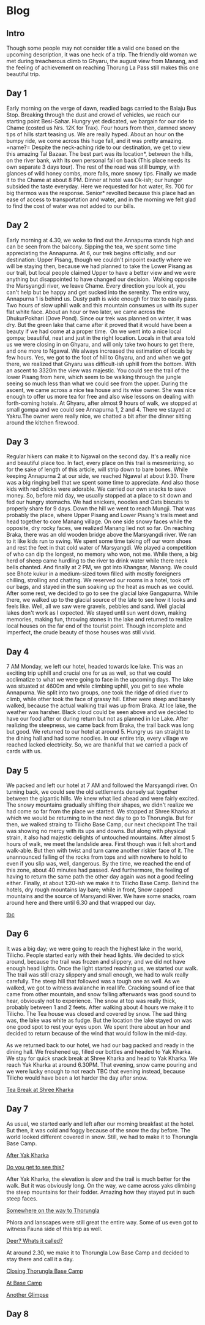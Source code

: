 # Blog

## Intro

Though some people may not consider title a valid one based on the upcoming description, it was one heck of a trip. The friendly old woman we met during treacherous climb to Ghyaru, the august view from Manang, and the feeling of achievement on reaching Thorung La Pass still makes this one beautiful trip.

## Day 1

Early morning on the verge of dawn, readied bags carried to the Balaju Bus Stop. Breaking through the dust and crowd of vehicles, we reach our starting point Besi-Sahar. Hungry yet dedicated, we bargain for our ride to Chame (costed us Nrs. 12K for Trax). Four hours from then, damned snowy tips of hills start teasing us. We are really hyped. About an hour on the bumpy ride, we come across this huge fall, and it was pretty amazing. =name?= Despite the neck-aching ride to our destination, we get to view this amazing Tal Bazaar. The best part was its location*, between the hills, on the river bank, with its own personal fall on back (This place needs its own separate 3 days tour). The rest of the road was still bumpy, with glances of wild honey combs, more falls, more snowy tips. Finally we made it to the Chame at about 8 PM. Dinner at hotel was Ok-ish; our hunger subsided the taste everyday. Here we requested for hot water, Rs. 700 for big thermos was the response. Senior* revolted because this place had an ease of access to transportation and water, and in the morning we felt glad to find the cost of water was not added to our bills.

## Day 2

Early morning at 4.30, we woke to find out the Annapurna stands high and can be seen from the balcony. Sipping the tea, we spent some time appreciating the Annapurna.
At 6, our trek begins officially, and our destination: Upper Pisang, though we couldn't pinpoint exactly where we will be staying then, because we had planned to take the Lower Pisang as our trail, but local people claimed Upper to have a better view and we were anything but disappointed to have changed our decision. 
Walking opposite the Marsyangdi river, we leave Chame. Every direction you look at, you can't help but be happy and get sucked into the serenity. The entire way, Annapurna 1 is behind us. Dusty path is wide enough for trax to easily pass.
Two hours of slow uphill walk and this mountain consumes us with its super flat white face. About an hour or two later, we came across the DhukurPokhari (Dove Pond). Since our trek was planned on winter, it was dry. But the green lake that came after it proved that it would have been a beauty if we had come at a proper time. 
On we went into a nice local gompa; beautiful, neat and just in the right location. Locals in that area told us we were closing in on Ghyaru, and will only take two hours to get there, and one more to Ngawal. We always increased the estimation of locals by few hours. Yes, we got to the foot of hill to Ghyaru, and and when we got there, we realized that Ghyaru was difficult-ish uphill from the bottom.
With an ascent to 3320m the view was majestic. You could see the trail of the lower Pisang from here, which seem to be walking through the jungle seeing so much less than what we could see from the upper. During the ascent, we came across a nice tea house and its wise owner. She was nice enough to offer us more tea for free and also wise lessons on dealing with forth-coming hotels.
At Ghyaru, after almost 9 hours of walk, we stopped at small gompa and we could see Annapurna 1, 2 and 4. There we stayed at Yakru.The owner were really nice, we chatted a bit after the dinner sitting around the kitchen firewood.

## Day 3

Regular hikers can make it to Ngawal on the second day. It's a really nice and beautiful place too. In fact, every place on this trail is mesmerizing, so for the sake of length of this article, will strip down to bare bones.
While keeping Annapurna 2 at our side, we reached Ngawal at about 9.30. There was a big ringing bell that we spent some time to appreciate. And also those kids with red chicks were adorable.
We carried our own snacks to save money. So, before mid day, we usually stopped at a place to sit down and fed our hungry stomachs. We had snickers, noodles and Oats biscuits to properly share for 9 days.
Down the hill we went to reach Mungji. That was probably the place, where Upper Pisang and Lower Pisang's trails meet and head together to core Manang village. On one side snowy faces while the opposite, dry rocky faces, we realized Manang lied not so far.
On reaching Braka, there was an old wooden bridge above the Marsyangdi river. We ran to it like kids run to swing. We spent some time taking off our worn shoes and rest the feet in that cold water of Marsyangdi. We played a competition of who can dip the longest, no memory who won, not me. While there, a big herd of sheep came hurdling to the river to drink water while there neck bells chanted. And finally at 2 PM, we got into Khangsar, Manang. We could see Bhote kukur in a medium-sized town filled with mostly foreigners chilling, strolling and chatting. We reserved our rooms in a hotel, took off our bags, and stayed in the sun soaking up the heat as much as we could. After some rest, we decided to go to see the glacial lake Gangapurna.
While there, we walked up to the glacial source of the late to see how it looks and feels like. Well, all we saw were gravels, pebbles and sand. Well glacial lakes don't work as I expected. We stayed until sun went down, making memories, making fun, throwing stones in the lake and returned to realize local houses on the far end of the tourist point. Though incomplete and imperfect, the crude beauty of those houses was still vivid.

## Day 4

7 AM Monday, we left our hotel, headed towards Ice lake. This was an exciting trip uphill and crucial one for us as well, so that we could acclimatize to what we were going to face in the upcoming days. The lake was situated at 4600m and while climbing uphill, you get to see whole Annapurna. We split into two groups, one took the ridge of dried river to climb, while other took the face of grassy hill. Either were steep and barely walked, because the actual walking trail was up from Braka.
At Ice lake, the weather was harsher. Black cloud could be seen above and we decided to have our food after or during return but not as planned in Ice Lake. After realizing the steepness, we came back from Braka, the trail back was long but good.
We returned to our hotel at around 5. Hungry us ran straight to the dining hall and had some noodles. In our entire trip, every village we reached lacked electricity. So, we are thankful that we carried a pack of cards with us.

## Day 5

We packed and left our hotel at 7 AM and followed the Marsyangdi river. On turning back, we could see the old settlements densely sat together between the gigantic hills.
We knew what lied ahead and were fairly excited. The snowy mountains gradually shifting their shapes, we didn't realize we had come so far from the place we started.
We stopped at Shree Kharka at which we would be returning to in the next day to go to Thorungla. But for then, we walked straing to Tilicho Base Camp, our next checkpoint
The trail was showing no mercy with its ups and downs. But along with physical strain, it also had majestic delights of untouched mountains.
After almost 5 hours of walk, we meet the landslide area. First though was it felt short and walk-able. But then with twist and turn came another riskier face of it. The unannounced falling of the rocks from tops and with nowhere to hold to even if you slip was, well, dangerous. By the time, we reached the end of this zone, about 40 minutes had passed. And furthermore, the feeling of having to return the same path the other day again was not a good feeling either.
Finally, at about 1:20-ish we make it to Tilicho Base Camp. Behind the hotels, dry rough mountains lay bare; while in front, Snow capped mountains and the source of Marsyandi River. We have some snacks, roam around here and there until 6.30 and that wrapped our day.

[tbc](https://lh3.googleusercontent.com/Xtz2KTw7eoplsLnyeER-6bjwVDr_74Y5Jvf0Ywl4Vi12hQGvLrTMM83rgA-dJqW4SZ8xqIZ_kmHw9W_MmCFJtsfdMSj9scsn2ucpaK48_T9D6zv9W-FWBl2Mn0dOovGEmt7nspznNt1MyizGLaXMaJybowKFjiktNeO8nV5uvlX7jPrKe6foKybTdDW4UYrV2gwvP2RGcIOnUXKDwO8uNudvhEhNdfLwVBKubfrZuxExHzYb1aShN2wySYLPk14FJL0f_ZC6d9rUSTXv0tWN4Yl7GEFTS6ZqBOAS7-WxJn4ia_zGqNTBOqq5hLmnHhUoXguDa4asjhaBhT-kkDjpOIciGF1_T2bBTjDCBNk6xjxrD36vbaWoXDBtocAaT2StTa4bDJd3zIW7SCVvdvfmWcqPoMLPP7_oJe-4j7jeEURbew5VU5TkZhA-pApMgnmG_XlJ8JEbNQpnOfHvqSGlzuDWsWj4WoV1EnKpWYbaABjcrsTjVjNG3br2rqfSaJNuL7WgUOkXdGDMOEsUfplTjbZCq0DhqgV7xcidXuzUtBE2hVLGMsoN9c51eUsnAimJiC74w4b7TUpNzG031cL5sIDWCES_7LiABBeNiW3su7mQueEnloYCwtnpLzKydQVJOeJjkcDEAFxUz8mbr-Etfg46gDjm6OQxv2nz5hq8H0_ZrQZTnqfq4V-qHlWNlpll4Ue_GoIgqeyTDH9Ekj0k-3v_mg1gHDVlm6jakQ=w863-h647-no)

## Day 6
It was a big day; we were going to reach the highest lake in the world, Tilicho. People started early with their head lights. We decided to stick around, because the trail was frozen and slippery, and we did not have enough head lights. Once the light started reaching us, we started our walk. The trail was still crazy slippery and small enough, we had to walk really carefully. The steep hill that followed was a tough one as well. As we walked, we got to witness avalanche in real life. Cracking sound of ice that came from other mountain, and snow falling afterwards was good sound to hear, obviously not to experience. The snow at top was really thick, probably between 1 and 2 feets. After walking about 4 hours we make it to Tilicho. The Tea house was closed and covered by snow. The sad thing was, the lake was white as fudge. But the location the lake stayed on was one good spot to rest your eyes upon. We spent there about an hour and decided to return because of the wind that would follow in the mid-day.

As we returned back to our hotel, we had our bag packed and ready in the dining hall. We freshened up, filled our bottles and headed to Yak Kharka. We stay for quick snack break at Shree Kharka and head to Yak Kharka. We reach Yak Kharka at around 6.30PM. That evening, snow came pouring and we were lucky enough to not reach TBC that evening instead, because Tilicho would have been a lot harder the day after snow.

[Tea Break at Shree Kharka](https://lh3.googleusercontent.com/56USWcnvsI6nSmNBVeSN2j_y7TQtLCtEhJxK9J78L_fAaf5nqNZVxgspUf2QOVRPSHgyeCCC1Vys6QDbTUxSliAs9kYOffCaFqRSp2xs1HU3wkBnjmkeyfVQke7D8yFvcuRfPeI_fGS7XQBnYljsJiBn_CMDhUS6T_KQTj4NxgHizwmYyaiv4H1tGHZv1F6cX0o0A3PNIRynsccHgxl_N5HSrprLkGkfWk5aDky62N_t19OHrkT9_cX1RX2NuYbu_95ei28X42IYSuXi-Xcgg6YOygVPoQMyNycQqr22pMyqMQE_a1toi24-OAW6DpG6BZiXjp2ONyyHaqjszOHnZTR2nUAWeWpGvB7wvhg-m4IlkhoAxMbD4CMHkR6VPHB6YonWUQfq6NS4M5VrslrFGAwUrUzen0wYcyo-IFxpau6ElANnQiZ8-Kd4v7aw62MYIlfxPXZYDAjHt1KECWKGiipSIZ-xoYo5JzD7Jqe5DEhwI7ctlQ12PXcSEHUhTyjo_aYE8vou7IZ8pgVKP628QovKDemEHO0r967dPquk3_YC4VtvBGZgxLTB-h6YhfSPSUjzVtv6vmvLksbQCHj_4eoTotGgEV_F-stpNR-1xul1JIYcCtuDw_MXd1KFkoYJtmZnR0Fam9HZuYm4qiqLHeqqBAVPYRSIbVVkOH6zbT1q9SKKUt51EWdsq0J-QBNIJm-C0hQEoI6Zlz8yUSUG6PX-eIxm2xw03Th7DQ=w971-h647-no)

## Day 7
As usual, we started early and left after our morning breakfast at the hotel. But then, it was cold and foggy because of the snow the day before. The world looked different covered in snow. Still, we had to make it to Thorungla Base Camp.

[After Yak Kharka](https://lh3.googleusercontent.com/rpbtu8w9PfajfMj55IOlChPIBJwe2RIkTm2XKKX-_I5d2lB1bUKcqzLvdJSDTkDBksxhNqmMnA16qWZnUgKEQVYOkJPeF8Gpe8WhGhfFbQ_0dhESgMWk2baqNELuBmCmovHa5qwTaN1WM1iEsbbh8DXyJsdkL5APwWqVjAS8TkHT898f0DkmwKlSRUKIHoSXd3HJvtzBwv6sZ5pp1kkImBfNvngmYnVn5izyrcJXsddLiD_04vVgrSIRgw0kO4S27mUIAO8-TGLUYeDwx3TUfQvDvMLTXHn5wgdXn8Pjy3AaNdWhSmg75e96QynWAlHoL59647LOuDNkx9OumOZnZajk0gbH4PoRQdhZfp-v7YjmYZ-8TXZ-SBWNkBf9k8Pc6f-wu7s4gjcRTfgLutr28i-qEo7ofsjCwCtEeX7-BHirjmdVn7gNgPsL4JcFFtfzzWRcWeSoGF5Q8LRESWVWA_UujXAdSGFYoRQvRsEqhGe0518rVOf2yYwSHTTmcUW7U4fmvjvHmhYQ8HhknNzjIPOy677BOWXCAccxwEEmhNzYeB1KNh7AG-exoOISIC8FGwn_ep65GdSq03Wq7SXkvPDBbKDoGCucAAUpwNFfKAJZr2_p5vGa_X8YBEJVlzik7EQpcYSW-5p3dWaaFMr0m5DI_LRPEb2d03J96z6iSSAiH1M2IoxIVmsi5cjokVNYMQgL7Ia-MGbJY5_nOvCy-t_mFHm1fYbW32LscQ=w971-h647-no)


[Do you get to see this?](ihttps://lh3.googleusercontent.com/f_JkJVqiLJ15ws8mu6WVlnDZAhxiO1x4Joqadw7X69-MjVm4q9HKFTPKQ9RYnwY_KDSey-dnSqdMn78jCzg57me2bCViAtND9L6wlrgdU1tc6C0WnljOeBwrO6mJxkHCJ4_JeYF75vwQQzFfcKgGK8sjIJ1D5fK-1SBYOHcS0dj0rO9HyB645ngdHCDPn7TaoAd6DX_Rne1zO6JmCY66f-1NGVSiPGKjeE0ONmwIgJ9WPs4PIInTliEXiUv4iIAKfc3bVvXgJSBpvwCHO9qIuX_dLGUiSbUWOAFPgEQBEhZUYeEcZGw6DkxCXjEtdb4yz5pdO5i0Vgt7o0uwl64g64QQrfmC3bVq3o5TV0Mvc-z0_s2SJ8evygZb8U2YB7tz3ClY9eITNJyTNgtNI1pLM2UB_s9YC3qutSoE6gBf-BWntBmdYnPzw4mges91JPQnc_PvfO2wD_9sA4SYY1a17uHoqyz_XkYFbJKA7qKFXaoTGKYhEzbEEWh7Nj_PP7rFY1CnYXgnCABekbAG3jHu4D-2mi4DPuQjUQFASOW9dom_cHfr7iMLaLgp45au55lTHGbpAI0ayauaWSTba-D8TR4gPg7rz1ASjErxtYU_mB16YlaNRwJWOjuRsBPFf-0D1G3kHB-b75wcca5xt5blRLVZ9Fwgw_m-sanUWcD-a4G6gsOF_-ZXVTogG-J9T6TOnYtwSeJYdzzJxT1h3u4cE98AE7XMKF8-9hs6CA=w971-h647-no)

After Yak Kharka, the elevation is slow and the trail is much better for the walk. But it was obviously long. On the way, we came across yaks climbing the steep mountains for their fodder. Amazing how they stayed put in such steep faces.
 
[Somewhere on the way to Thorungla](https://lh3.googleusercontent.com/pidqHMYPS8mgkuczxw5uXqz_naORtzz9tZ4sPKm7gcjtIvmkwVK29_4DMeeA_5KiDG3aQGcVvuxQurOCU8dmVt3Mgy3nHDIhuWLhMgh7avHEdUr1i6a4HycmB55UQ8lKD3VYXhU_a2uq0-RysUN2wRxmmOWrtE4UopWZ6K69ux0Kisy3wWbHGxgPsLp9moLvfwlInrwb7yPXAer_f5f7aH0rin7EaS2KORBQlUgOonH8P4Ko22zUfIAH0sbynw_mdD2mbgxFPNsm_Pj7pyaXwPa8_FF7M6_nYSZRTLKk1UJIJxizxSqpmeVUzxkf-DMorisiKt43XW41jL4noTTZn5cz_-BYdrRSozQY3o9N8i8-liaSSGpSD_csqITQXIcKChrux4PWwAaVyWZV7MFbsxgcsGgW0St5zuzSQbH3ybiZDWe_phBwFQObMdrIdx6w9two5joVcu2A1-DY3Yffa3EAiJ3g0-BAtgH6hnLvqxDjWlt30X3kMyzyYtcddidbT5kuzWkEJy7KErGBzuqN0OfvhHqRi54FjjCwsBBiKYQSnaPka4h7F8wEV-Bv7eaGHdVim3GL4kOOdwyBCaWhmEKLYmHHtxQbSlkOv_5LE8nOzl82-FFRQWVrq0U9o035X2IhzCcGJrxw1XcjCsrhtw185IGpGwQDF9rGcMwzqDV20kxsRoXeVs8nevRLzzZxEJEUvHQ35Wxxo9tlhIa9vZuSeSBDESvtONRJ6Q=w971-h647-no)

Phlora and lanscapes were still great the entire way. Some of us even got to witness Fauna side of this trip as well.

[Deer? Whats it called?](https://lh3.googleusercontent.com/osyUE36MIUia_kfxBYUFV0cunNXPs1Fz42G2CEQZ7Ijg88YsMJJ48_tYgOjgPGYw1HqyB48ouWOfVaKoN3YeI-0XjBcoDxuaimoMUK6DU1oXitHexQoM3MoDAMqNbBuiRcnpQr8z1xPwYdogV6Wcm9qj89ElYAksa2jh4GEhlZCPDie37TeFtDX55X-mZ0BVp9CBNDKIfP_tiYqZchCR3YydoX2P9IFOzHjy_bU8ItwR_Y6xyVw0PpLMdCE04OEY71czFK-5S09_yZIkt1fimw43KvTBCT0Sb-4rSlYw4qfjtefGVrcXGT8eGK7sBKZAXbJHxZigIfpRkro7a3c9QXUAU7D-bUBkbv8uqzAmJZuUUN5F84FUpGKHgylz7LDtTBdxz2PQdwfzZ5yyCJkjOnPJat_c68S5ulqamx5jbINIhNlUKcV0IVt0vGgeFxMGspd6Pnk61infHmlY_yk4T9A6mG1AxqSrb92nQNC_Q7Z5E__dMxPqJt0woS0OHG_WRIta0qBMj6bY5Q1hdCO_5so4Rwhx6OERdxKx8vtFoMeb6RVcwt5nkAlFbNB1-DkgSqm5jIfKNfiPIeFJ3OOojiY6TzQFH4dfJgbxvgrKkt-CwqR7KOqwj8UvQuH7i5Nllyoa47lVyVjjYkeVNy9_QTw9yDI51HOL2Ac4Euxmt12zMY4q1KbBkTz6Z_W_WgHDlcGEw0-SIzz7SyYOotdJaiQbxE433VPGy-b9SA=w432-h647-no)

At around 2.30, we make it to Thorungla Low Base Camp and decided to stay there and call it a day.

[Closing Thorungla Base Camp](https://lh3.googleusercontent.com/hYocOsrgwVYUrjqYQVcXizLLOR4EbenhkbABb_0BUq4R-9_2ztvCQzlUp7cQloDsok57aNTtcpKzbdrdeUC-wmLNv6n3DgCBJpYBOpGg45G_xlTRxyMGj-bI7e0Nbg92beS5JDSu4xPrFOY5RMs0h9zQR1pTfdxmc2L57Xt_E29CsI3xPn0UvWXjZzxR31bGsKY3rMwXpz8YdEJq8iLX0RiVmKB8CYbHJMRP7KoVu_fUl9dbi-ybd8bBp6DVgLJ74hQ7Ztm6sPV2sbkdN9ODCAHsZXJxk_BmSp0qEiI65lLay2_fep1tDVuQIFkEW3sR-o3ZIVTVDBzYLpBisVnkM0J_0aUsDKw20L2bgvcF-6j-LSdlRvtnBc0WjiZ8k8Qt4mhvTBFvZKaKHDE_2MO_iC4ZRV6Csj66hMOvKXcAeUk7stnNPy2w08X682I6yGprjtBtkDLiZzVPYxq8mV7XQ0-SYV_0jrzpQyBuD47SsTWKg_tz9_EdIvAcL1ISCVFXtNDiMttfublZJRpO5rXIUs-sipsSRs4c0G1rjNkomAGG1E-GlGN27CuFfzrU7qH9KfrkcYtWlQKNvZ9_CBB0YMh8xchNx42R7rmqiCMJI53N5yhppepQqQgkNFMthNpJQRsNiSO5qmwIYErU4Dm_U58m7qkOOuiO5wHn3t_pN9Y1DfGxZCtdWrUtbzj51_OC_qbi5mM2V3dHoxGlLG7Jo26bmHYhNK4stlorLQ=w971-h647-no)

[At Base Camp](https://lh3.googleusercontent.com/mJFE3V6R4iMfPsMViIxheixhrooC9eoILilYcdYUCLzQfJ3XoR1cjm7Nhm4uYnkckd_WEWxg8xZl4uBzUJnlLwOntv-BzDtit30y9pUHQBSuU2qBdhPBFoq98bTwwFebYlMTUMsi5szHIgZBwQcL_GTdU3ZPwm0e6CcE8HSCXs6IpzDFg4zRn_rkJ0HNl943UmdjATdKt93Et9ILeGZahD7a6kIuZnQ5KjhYrun4p2SZZHMjmv2oamUGirmUCEoMw0dTkShMws7kSmYpeT39g6DqjW2GnNYj-BHZUfc0dpAUF0twyUufeBr8g6Db27ojmoi3q3rBKM31i_Ir1_xgnYVWZHXhfC8dkKe4j0u4pQr3b3ZtrrHzRhNNWgtge-W4YTWdcr6HOTKyAMVhnudPGxLBqgZqH4Hdbn3lNaJ4XzkuPHdWZJWS73anxFsqDotxJcjGDP8XqpE7yzcMYzDgEeDIcxy0YpFViiycF3P_hTTde0QZwO7U5YXeFdm7e7IWKMGpDeJk43cxdAIbJB8tNVT6BntnWkEViUfrhfApoD5L5GmXdbgb8hGzM3kdDl0r1iwkdwQRdHRYmBGRCAnP34H_Mz7Vq61PyqZPye-oxafsZHKcXHS91gByfsAxFYP06-nqKLY0bcGnKkeF6PXWGjekzeHWUGKt-DnAQ7QT87iLIxxMNoqDuCUwXDUJqMoni0Ay1FKnvcfdwIf3XRVOPVmbYeISFWjhD7YsAw=w971-h647-no)

[Another Glimpse](https://lh3.googleusercontent.com/QNixrdr9CtlUbA6hmWqAvRH1EO-4LPiEjJh9uldx7pMNmsVosAS3cyFI3paluJxi_70u5sVb5ci5k2bDFT--x-Yjtvm9gnYakfoi60PYSRE2c1feSDrpPjFAppv3qinMA06TCU601Pz7QUw1Iy-_EBTOFOIwlc7MvfbMGnX6XT7zAKBkc4FkPGeWu40sqC0_j9xT_CF87GNnb6aQbJzzqOkxueU6oXv_kKnP3r6DkFYp3gFblphvNnwGP3Q1l6JCvN6Ch1HnNQtC0UhzaJe4BWWMiLLxghFd7aUqa_SJ3w2-ZMxg-VBpI3_hWCGCkKMLrZCKQ16Pfgmk10O-TW5R24TTNrxqhRVnx4JRG8H2ApnekRkR8knbT9j0fqkd8K9SyZY4IN7Dafh3JLCllZ0NCRrZjgtCjuKHLoDPnFFZeSd0UjtgWxGAE-nQkjwWY39gp2gtSYd5idMSfjHikaEWHeUCOsU6P4YPO-fjhMVGj5iZz5BvmTQB9WfNQZE6lHf9hcohsxA8JNk4z5uXDz_w3Mm4LTq5QdMNil3G3wx_bhe-1cx0AhErEAhFudSD3bdNJJr5z1QcLjLxJV9aoKcgx8WS2tKC64wXfAm0rgZTMJ8fHIuNyClwXSBWf9Mt7r3ltJN1GNKQYxc_jAgO9qunpcj1dGk4LYa_Yc1FgRYRnLaSARbv0kwWMHE4kOu6X-6HBSEYCzVi6NTeD_F7fkfug5LT5UoRle5dPtCiBA=w971-h647-no)

## Day 8

